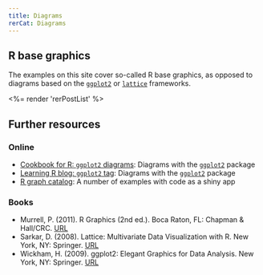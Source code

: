 ```yaml
---
title: Diagrams
rerCat: Diagrams
---
```


R base graphics
----------------

The examples on this site cover so-called R base graphics, as opposed to diagrams based on the [`ggplot2`](http://ggplot2.org/) or [`lattice`](http://cran.r-project.org/package=lattice) frameworks.

<%= render 'rerPostList' %>

Further resources
----------------

### Online

 * [Cookbook for R: `ggplot2` diagrams](http://www.cookbook-r.com/Graphs/): Diagrams with the [`ggplot2`](http://ggplot2.org/) package
 * [Learning R blog: `ggplot2` tag](http://learnr.wordpress.com/tag/ggplot2/): Diagrams with the [`ggplot2`](http://ggplot2.org/) package
 * [R graph catalog](http://shinyapps.stat.ubc.ca/r-graph-catalog/): A number of examples with code as a shiny app

### Books

 * Murrell, P. (2011). R Graphics (2nd ed.). Boca Raton, FL: Chapman & Hall/CRC. [URL](http://www.stat.auckland.ac.nz/~paul/RG2e/)
 * Sarkar, D. (2008). Lattice: Multivariate Data Visualization with R. New York, NY: Springer. [URL](http://lmdvr.r-forge.r-project.org/)
 * Wickham, H. (2009). ggplot2: Elegant Graphics for Data Analysis. New York, NY: Springer. [URL](http://ggplot2.org/book/)
